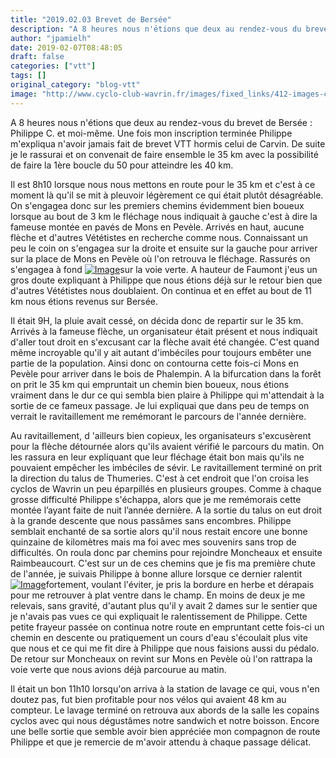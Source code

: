 ```yaml
---
title: "2019.02.03 Brevet de Bersée"
description: "A 8 heures nous n'étions que deux au rendez-vous du brevet de Bersée : Philippe C. et moi-même. Une fois mon inscription terminée Philippe m'expliqua n'avoir jamais fait de brevet VTT hormis celui de Carvin. De suite je le rassurai et on convenait de faire ensemble le 35 km avec la possibilité de faire la 1ère boucle du 50 pour atteindre les 40 km."
author: "jpamielh"
date: 2019-02-07T08:48:05
draft: false
categories: ["vtt"]
tags: []
original_category: "blog-vtt"
image: "http://www.cyclo-club-wavrin.fr/images/fixed_links/412-images-c48a60d0-w1024-h768-no.jpg"
---
```


A 8 heures nous n'étions que deux au rendez-vous du brevet de Bersée&nbsp;: Philippe C. et moi-même. Une fois mon inscription terminée Philippe m'expliqua n'avoir jamais fait de brevet VTT hormis celui de Carvin. De suite je le rassurai et on convenait de faire ensemble le 35 km avec la possibilité de faire la 1ère boucle du 50 pour atteindre les 40 km.

<!--more-->

Il est 8h10 lorsque nous nous mettons en route pour le 35 km et c'est à ce moment là qu'il se mit à pleuvoir légèrement ce qui était plutôt désagréable. On s'engagea donc sur les premiers chemins évidemment bien boueux lorsque au bout de 3 km le fléchage nous indiquait à gauche c'est à dire la fameuse montée en pavés de Mons en Pevèle. Arrivés en haut, aucune flèche et d'autres Vététistes en recherche comme nous. Connaissant un peu le coin on s'engagea sur la droite et ensuite sur la gauche pour arriver sur la place de Mons en Pevèle où l'on retrouva le fléchage. Rassurés on s'engagea à fond [![Image](http://www.cyclo-club-wavrin.fr/images/fixed_links/412-fulltext-e13f6bb6-w1024-h768-no.jpg)](http://www.cyclo-club-wavrin.fr/images/fixed_links/412-fulltext-e13f6bb6-w1024-h768-no.jpg)sur la voie verte. A hauteur de Faumont j'eus un gros doute expliquant à Philippe que nous étions déjà sur le retour bien que d'autres Vététistes nous doublaient. On continua et en effet au bout de 11 km nous étions revenus sur Bersée.

Il était 9H, la pluie avait cessé, on décida donc de repartir sur le 35 km. Arrivés à la fameuse flèche, un organisateur était présent et nous indiquait d'aller tout droit en s'excusant car la flèche avait été changée. C'est quand même incroyable qu'il y ait autant d'imbéciles pour toujours embêter une partie de la population. Ainsi donc on contourna cette fois-ci Mons en Pevèle pour arriver dans le bois de Phalempin. A la bifurcation dans la forêt on prit le 35 km qui empruntait un chemin bien boueux, nous étions vraiment dans le dur ce qui sembla bien plaire à Philippe qui m'attendait à la sortie de ce fameux passage. Je lui expliquai que dans peu de temps on verrait le ravitaillement me remémorant le parcours de l'année dernière.

Au ravitaillement, d 'ailleurs bien copieux, les organisateurs s'excusèrent pour la flèche détournée alors qu'ils avaient vérifié le parcours du matin. On les rassura en leur expliquant que leur fléchage était bon mais qu'ils ne pouvaient empêcher les imbéciles de sévir. Le ravitaillement terminé on prit la direction du talus de Thumeries. C'est à cet endroit que l'on croisa les cyclos de Wavrin un peu éparpillés en plusieurs groupes. Comme à chaque grosse difficulté Philippe s'échappa, alors que je me remémorais cette montée l’ayant faite de nuit l’année dernière. A la sortie du talus on eut droit à la grande descente que nous passâmes sans encombres. Philippe semblait enchanté de sa sortie alors qu'il nous restait encore une bonne quinzaine de kilomètres mais ma foi avec mes souvenirs sans trop de difficultés. On roula donc par chemins pour rejoindre Moncheaux et ensuite Raimbeaucourt. C'est sur un de ces chemins que je fis ma première chute de l'année, je suivais Philippe à bonne allure lorsque ce dernier ralentit [![Image](http://www.cyclo-club-wavrin.fr/images/fixed_links/412-fulltext-acbcadf0-w1024-h768-no.jpg)](http://www.cyclo-club-wavrin.fr/images/fixed_links/412-fulltext-acbcadf0-w1024-h768-no.jpg)fortement, voulant l'éviter, je pris la bordure en herbe et dérapais pour me retrouver à plat ventre dans le champ. En moins de deux je me relevais, sans gravité, d'autant plus qu'il y avait 2 dames sur le sentier que je n'avais pas vues ce qui expliquait le ralentissement de Philippe. Cette petite frayeur passée on continua notre route en empruntant cette fois-ci un chemin en descente ou pratiquement un cours d'eau s'écoulait plus vite que nous et ce qui me fit dire à Philippe que nous faisions aussi du pédalo. De retour sur Moncheaux on revint sur Mons en Pevèle où l'on rattrapa la voie verte que nous avions déjà parcourue au matin.

Il était un bon 11h10 lorsqu'on arriva à la station de lavage ce qui, vous n'en doutez pas, fut bien profitable pour nos vélos qui avaient 48 km au compteur. Le lavage terminé on retrouva aux abords de la salle les copains cyclos avec qui nous dégustâmes notre sandwich et notre boisson. Encore une belle sortie que semble avoir bien appréciée mon compagnon de route Philippe et que je remercie de m'avoir attendu à chaque passage délicat.
